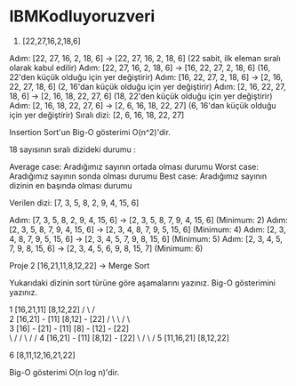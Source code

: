 # IBMKodluyoruzveri

1) [22,27,16,2,18,6]

Adım: [22, 27, 16, 2, 18, 6] -> [22, 27, 16, 2, 18, 6] (22 sabit, ilk eleman sıralı olarak kabul edilir)
Adım: [22, 27, 16, 2, 18, 6] -> [16, 22, 27, 2, 18, 6] (16, 22'den küçük olduğu için yer değiştirir)
Adım: [16, 22, 27, 2, 18, 6] -> [2, 16, 22, 27, 18, 6] (2, 16'dan küçük olduğu için yer değiştirir)
Adım: [2, 16, 22, 27, 18, 6] -> [2, 16, 18, 22, 27, 6] (18, 22'den küçük olduğu için yer değiştirir)
Adım: [2, 16, 18, 22, 27, 6] -> [2, 6, 16, 18, 22, 27] (6, 16'dan küçük olduğu için yer değiştirir)
Sıralı dizi: [2, 6, 16, 18, 22, 27]

Insertion Sort'un Big-O gösterimi O(n^2)'dir.

18 sayısının  sıralı dizideki durumu :

Average case: Aradığımız sayının ortada olması durumu
Worst case: Aradığımız sayının sonda olması durumu
Best case: Aradığımız sayının dizinin en başında olması durumu


Verilen dizi: [7, 3, 5, 8, 2, 9, 4, 15, 6]

Adım: [7, 3, 5, 8, 2, 9, 4, 15, 6] -> [2, 3, 5, 8, 7, 9, 4, 15, 6] (Minimum: 2)
Adım: [2, 3, 5, 8, 7, 9, 4, 15, 6] -> [2, 3, 4, 8, 7, 9, 5, 15, 6] (Minimum: 4)
Adım: [2, 3, 4, 8, 7, 9, 5, 15, 6] -> [2, 3, 4, 5, 7, 9, 8, 15, 6] (Minimum: 5)
Adım: [2, 3, 4, 5, 7, 9, 8, 15, 6] -> [2, 3, 4, 5, 6, 9, 8, 15, 7] (Minimum: 6)

Proje 2
[16,21,11,8,12,22] -> Merge Sort

Yukarıdaki dizinin sort türüne göre aşamalarını yazınız.
Big-O gösterimini yazınız.



1                    [16,21,11]                             [8,12,22]
                    /           \                         /           \
2               [16,21]    -    [11]                  [8,12]    -    [22]
                /        \             \               /      \            \
3            [16]    -    [21]    -    [11]        [8]     -    [12]    -    [22]   
                \       /              /             \         /            /
4                 [16,21]    -    [11]                  [8,12]    -    [22]
                     \            /                        \           /
5                      [11,16,21]                            [8,12,22]
                                  
6                                   [8,11,12,16,21,22]


Big-O gösterimi O(n log n)'dir.


